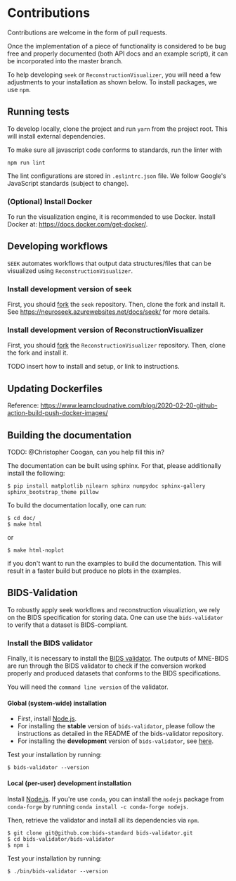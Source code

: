 # Contributions

Contributions are welcome in the form of pull requests.

Once the implementation of a piece of functionality is considered to be bug
free and properly documented (both API docs and an example script),
it can be incorporated into the master branch.

To help developing `seek` or `ReconstructionVisualizer`, you will need a few adjustments to your
installation as shown below. To install packages, we use `npm`.

## Running tests

To develop locally, clone the project and run `yarn` from the project root. This will install external dependencies.

To make sure all javascript code conforms to standards, run the linter with

    npm run lint

The lint configurations are stored in `.eslintrc.json` file. We follow Google's JavaScript standards (subject to change).

### (Optional) Install Docker

To run the visualization engine, it is recommended to use Docker. Install Docker at: https://docs.docker.com/get-docker/.

## Developing workflows

`SEEK` automates workflows that output data structures/files that can be visualized using `ReconstructionVisualizer`.

### Install development version of seek

First, you should [fork](https://help.github.com/en/github/getting-started-with-github/fork-a-repo) the `seek` repository. Then, clone the fork and install it. See https://neuroseek.azurewebsites.net/docs/seek/ for more details.

### Install development version of ReconstructionVisualizer

First, you should [fork](https://help.github.com/en/github/getting-started-with-github/fork-a-repo) the
`ReconstructionVisualizer` repository. Then, clone the fork and install it.

TODO insert how to install and setup, or link to instructions.

## Updating Dockerfiles

Reference: https://www.learncloudnative.com/blog/2020-02-20-github-action-build-push-docker-images/

## Building the documentation

TODO: @Christopher Coogan, can you help fill this in?

The documentation can be built using sphinx. For that, please additionally
install the following:

    $ pip install matplotlib nilearn sphinx numpydoc sphinx-gallery sphinx_bootstrap_theme pillow

To build the documentation locally, one can run:

    $ cd doc/
    $ make html

or

    $ make html-noplot

if you don't want to run the examples to build the documentation. This will result in a faster build but produce no plots in the examples.

## BIDS-Validation

To robustly apply seek workflows and reconstruction visualiztion, we rely on the BIDS specification
for storing data. One can use the `bids-validator` to verify that a dataset is BIDS-compliant.

### Install the BIDS validator

Finally, it is necessary to install the
[BIDS validator](https://github.com/bids-standard/bids-validator). The outputs
of MNE-BIDS are run through the BIDS validator to check if the conversion
worked properly and produced datasets that conforms to the BIDS specifications.

You will need the `command line version` of the validator.

#### Global (system-wide) installation

- First, install [Node.js](https://nodejs.org/en/).
- For installing the **stable** version of `bids-validator`, please follow the
  instructions as detailed in the README of the bids-validator repository.
- For installing the **development** version of `bids-validator`, see [here](https://github.com/bids-standard/bids-validator/blob/master/CONTRIBUTING.md#using-the-development-version-of-bids-validator).

Test your installation by running:

    $ bids-validator --version

#### Local (per-user) development installation

Install [Node.js](https://nodejs.org/en/). If you're use `conda`, you can
install the `nodejs` package from `conda-forge` by running
`conda install -c conda-forge nodejs`.

Then, retrieve the validator and install all its dependencies via `npm`.

    $ git clone git@github.com:bids-standard bids-validator.git
    $ cd bids-validator/bids-validator
    $ npm i

Test your installation by running:

    $ ./bin/bids-validator --version
